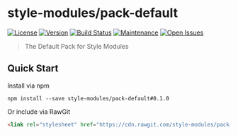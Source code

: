 style-modules/pack-default
==========================

[![License][license-image]][license-link]
[![Version][version-image]][version-link]
[![Build Status][build-image]][build-link]
[![Maintenance](https://img.shields.io/maintenance/yes/2017.svg)][graph-link]
[![Open Issues][issues-image]][issues-link]

> The Default Pack for Style Modules

## Quick Start
Install via npm
```shell
npm install --save style-modules/pack-default#0.1.0
```

Or include via RawGit
```html
<link rel="stylesheet" href="https://cdn.rawgit.com/style-modules/pack-default/0.1.0/bundle/main.css" />
```

[license-image]: https://img.shields.io/github/license/style-modules/pack-default.svg
[license-link]: https://github.com/style-modules/pack-default/blob/master/LICENSE
[version-image]: https://img.shields.io/github/release/style-modules/pack-default.svg
[version-link]: https://github.com/style-modules/pack-default/releases
[build-image]:https://travis-ci.org/style-modules/pack-default.svg?branch=master
[build-link]: https://travis-ci.org/style-modules/pack-default
[graph-link]: https://github.com/style-modules/pack-default/graphs/contributors
[issues-image]: https://img.shields.io/github/issues/style-modules/pack-default.svg
[issues-link]: https://github.com/style-modules/pack-default/issues
